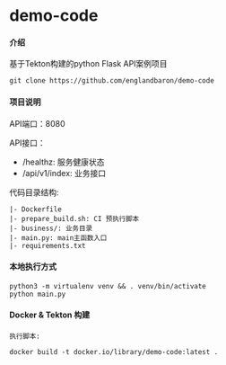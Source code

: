 # demo-code

#### 介绍
基于Tekton构建的python Flask API案例项目

```
git clone https://github.com/englandbaron/demo-code
```

#### 项目说明

API端口：8080

API接口：
 - /healthz: 服务健康状态
 - /api/v1/index: 业务接口

代码目录结构:

```
|- Dockerfile
|- prepare_build.sh: CI 预执行脚本
|- business/: 业务目录
|- main.py: main主函数入口
|- requirements.txt
```
#### 本地执行方式

```
python3 -m virtualenv venv && . venv/bin/activate
python main.py
```

#### Docker & Tekton 构建

```
执行脚本:

docker build -t docker.io/library/demo-code:latest .
```